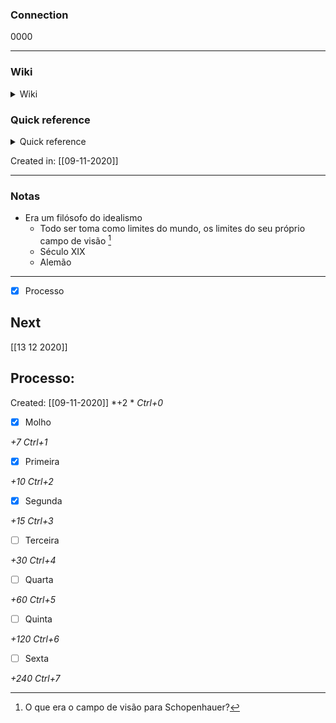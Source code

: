 ### Connection

 0000

---

### Wiki

<details>
	<summary> Wiki </summary>
  <a href="https://www.wikiwand.com/pt/Arthur Schopenhauer">GO!</a>
</details>

### Quick reference

<details>
	<summary> Quick reference </summary>
	
	  Filósofo do idealismo
</details>

Created in: [[09-11-2020]]

---
### Notas

-   Era um filósofo do idealismo
    -   Todo ser toma como limites do mundo, os limites do seu próprio campo de visão [^1]
    -   Século XIX
    -   Alemão

[^1]: O que era o campo de visão para Schopenhauer?

---

- [x] Processo

## Next
[[13 12 2020]]
## Processo:
Created: [[09-11-2020]]
*+2 *  *Ctrl+0*
- [x] Molho  

*+7*  *Ctrl+1*

- [x] Primeira 

*+10*  *Ctrl+2*

- [x] Segunda

*+15*  *Ctrl+3*

- [ ] Terceira 

*+30*  *Ctrl+4*

- [ ] Quarta 

*+60*  *Ctrl+5*

- [ ] Quinta 

*+120*  *Ctrl+6*

- [ ] Sexta 

*+240*  *Ctrl+7*
